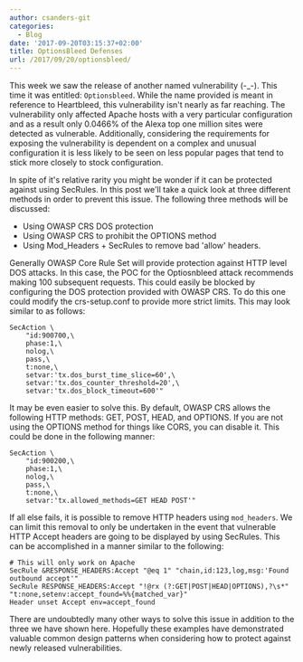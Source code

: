```yaml
---
author: csanders-git
categories:
  - Blog
date: '2017-09-20T03:15:37+02:00'
title: OptionsBleed Defenses
url: /2017/09/20/optionsbleed/
---
```



This week we saw the release of another named vulnerability (-\_-). This time it was entitled: `Optionsbleed`. While the name provided is meant in reference to Heartbleed, this vulnerability isn't nearly as far reaching. The vulnerability only affected Apache hosts with a very particular configuration and as a result only 0.0466% of the Alexa top one million sites were detected as vulnerable. Additionally, considering the requirements for exposing the vulnerability is dependent on a complex and unusual configuration it is less likely to be seen on less popular pages that tend to stick more closely to stock configuration.

In spite of it's relative rarity you might be wonder if it can be protected against using SecRules. In this post we'll take a quick look at three different methods in order to prevent this issue. The following three methods will be discussed:

- Using OWASP CRS DOS protection
- Using OWASP CRS to prohibit the OPTIONS method
- Using Mod\_Headers + SecRules to remove bad 'allow' headers.

Generally OWASP Core Rule Set will provide protection against HTTP level DOS attacks. In this case, the POC for the Optiosnbleed attack recommends making 100 subsequent requests. This could easily be blocked by configuring the DOS protection provided with OWASP CRS. To do this one could modify the crs-setup.conf to provide more strict limits. This may look similar to as follows:

```
SecAction \
    "id:900700,\
    phase:1,\
    nolog,\
    pass,\
    t:none,\
    setvar:'tx.dos_burst_time_slice=60',\
    setvar:'tx.dos_counter_threshold=20',\
    setvar:'tx.dos_block_timeout=600'"
```

It may be even easier to solve this. By default, OWASP CRS allows the following HTTP methods: GET, POST, HEAD, and OPTIONS. If you are not using the OPTIONS method for things like CORS, you can disable it. This could be done in the following manner:

```
SecAction \
    "id:900200,\
    phase:1,\
    nolog,\
    pass,\
    t:none,\
    setvar:'tx.allowed_methods=GET HEAD POST'"
```

If all else fails, it is possible to remove HTTP headers using `mod_headers`. We can limit this removal to only be undertaken in the event that vulnerable HTTP Accept headers are going to be displayed by using SecRules. This can be accomplished in a manner similar to the following:

```apacheconf
# This will only work on Apache
SecRule &RESPONSE_HEADERS:Accept "@eq 1" "chain,id:123,log,msg:'Found outbound accept'"
SecRule RESPONSE_HEADERS:Accept "!@rx (?:GET|POST|HEAD|OPTIONS),?\s*" "t:none,setenv:accept_found=%%{matched_var}"
Header unset Accept env=accept_found
```

There are undoubtedly many other ways to solve this issue in addition to the three we have shown here. Hopefully these examples have demonstrated valuable common design patterns when considering how to protect against newly released vulnerabilities.
